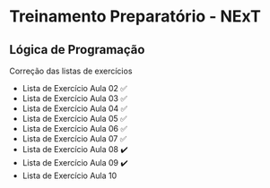 # Treinamento Preparatório - NExT

## Lógica de Programação
Correção das listas de exercícios

- Lista de Exercício Aula 02 ✅
- Lista de Exercício Aula 03 ✅
- Lista de Exercício Aula 04 ✅
- Lista de Exercício Aula 05 ✅
- Lista de Exercício Aula 06 ✅
- Lista de Exercício Aula 07 ✅
- Lista de Exercício Aula 08 ✔️
- Lista de Exercício Aula 09 ✔️
- Lista de Exercício Aula 10 
